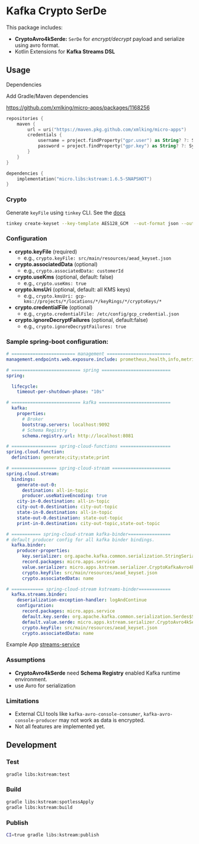 # Kafka Crypto SerDe

This package includes:
- **CryptoAvro4kSerde:** `SerDe` for _encrypt/decrypt_ payload and serialize using avro format.  
- Kotlin Extensions for **Kafka Streams DSL**

## Usage

Dependencies 

Add Gradle/Maven dependencies

https://github.com/xmlking/micro-apps/packages/1168256

```kotlin
repositories {
    maven {
        url = uri("https://maven.pkg.github.com/xmlking/micro-apps")
        credentials {
            username = project.findProperty("gpr.user") as String? ?: System.getenv("USERNAME")
            password = project.findProperty("gpr.key") as String? ?: System.getenv("TOKEN")
        }
    }
}

dependencies {
    implementation("micro.libs:kstream:1.6.5-SNAPSHOT")
}
```

### Crypto

Generate `keyFile` using `tinkey` CLI. See the [docs](../crypto)

```bash
tinkey create-keyset --key-template AES128_GCM  --out-format json --out aead_keyset.json
```

### Configuration

- **crypto.keyFile** (required)
  - e.g., `crypto.keyFile: src/main/resources/aead_keyset.json`
- **crypto.associatedData** (optional)
    - e.g., `crypto.associatedData: customerId`
- **crypto.useKms** (optional, default: false)
  - e.g., `crypto.useKms: true`
- **crypto.kmsUri** (optional, default: all KMS keys)
  - e.g., `crypto.kmsUri: gcp-kms://projects/*/locations/*/keyRings/*/cryptoKeys/*`
- **crypto.credentialFile** (optional)
  - e.g., `crypto.credentialFile: /etc/config/gcp_credential.json`
- **crypto.ignoreDecryptFailures** (optional, default:false)
    - e.g., `crypto.ignoreDecryptFailures: true`

### Sample spring-boot configuration:

```yaml
# ======================== management ========================
management.endpoints.web.exposure.include: prometheus,health,info,metrics,bindings,kafkastreamstopology

# ========================== spring ==========================
spring:

  lifecycle:
    timeout-per-shutdown-phase: "10s"

# ========================== kafka ===========================
  kafka:
    properties:
      # Broker
      bootstrap.servers: localhost:9092
      # Schema Registry
      schema.registry.url: http://localhost:8081

# ================= spring-cloud-functions ===================
spring.cloud.function:
  definition: generate;city;state;print

# ================= spring-cloud-stream ======================
spring.cloud.stream:
  bindings:
    generate-out-0:
      destination: all-in-topic
      producer.useNativeEncoding: true
    city-in-0.destination: all-in-topic
    city-out-0.destination: city-out-topic
    state-in-0.destination: all-in-topic
    state-out-0.destination: state-out-topic
    print-in-0.destination: city-out-topic,state-out-topic

# =========== spring-cloud-stream kafka-binder================
# default producer config for all kafka binder bindings.
  kafka.binder:
    producer-properties:
      key.serializer: org.apache.kafka.common.serialization.StringSerializer
      record.packages: micro.apps.service
      value.serializer: micro.apps.kstream.serializer.CryptoKafkaAvro4kSerializer
      crypto.keyFile: src/main/resources/aead_keyset.json
      crypto.associatedData: name

# ============ spring-cloud-stream kstreams-binder============
  kafka.streams.binder:
    deserialization-exception-handler: logAndContinue
    configuration:
      record.packages: micro.apps.service
      default.key.serde: org.apache.kafka.common.serialization.Serdes$StringSerde
      default.value.serde: micro.apps.kstream.serializer.CryptoAvro4kSerde
      crypto.keyFile: src/main/resources/aead_keyset.json
      crypto.associatedData: name
```

Example App [streams-service](../../apps/streams-service)

### Assumptions

- **CryptoAvro4kSerde** need **Schema Registry** enabled Kafka runtime environment.
- use Avro for serialization

### Limitations

- External CLI tools like `kafka-avro-console-consumer`, `kafka-avro-console-producer` may not work as data is encrypted. 
- Not all features are implemented yet.

## Development

### Test

```bash
gradle libs:kstream:test
```

### Build

```bash
gradle libs:kstream:spotlessApply
gradle libs:kstream:build
```

### Publish

```bash
CI=true gradle libs:kstream:publish
```
